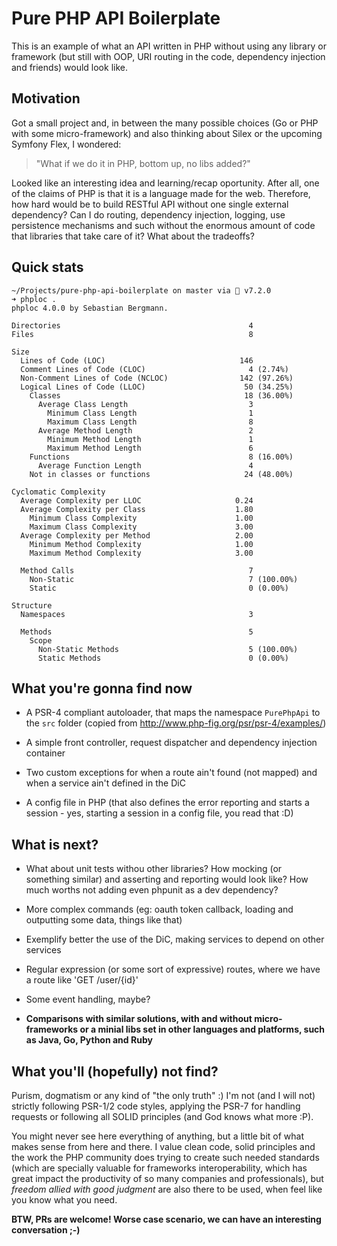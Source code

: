 # Pure PHP API Boilerplate

This is an example of what an API written in PHP without using any library or framework (but still with OOP, URI routing in the code, dependency injection and friends) would look like.

## Motivation

Got a small project and, in between the many possible choices (Go or PHP with some micro-framework) and also thinking about Silex or the upcoming Symfony Flex, I wondered: 

> "What if we do it in PHP, bottom up, no libs added?"

Looked like an interesting idea and learning/recap oportunity. After all, one of the claims of PHP is that it is a language made for the web. 
Therefore, how hard would be to build RESTful API without one single external dependency? Can I do routing, dependency injection, logging, 
use persistence mechanisms and such without the enormous amount of code that libraries that take care of it? What about the tradeoffs?

## Quick stats

```
~/Projects/pure-php-api-boilerplate on master via 🐘 v7.2.0
➜ phploc .
phploc 4.0.0 by Sebastian Bergmann.

Directories                                          4
Files                                                8

Size
  Lines of Code (LOC)                              146
  Comment Lines of Code (CLOC)                       4 (2.74%)
  Non-Comment Lines of Code (NCLOC)                142 (97.26%)
  Logical Lines of Code (LLOC)                      50 (34.25%)
    Classes                                         18 (36.00%)
      Average Class Length                           3
        Minimum Class Length                         1
        Maximum Class Length                         8
      Average Method Length                          2
        Minimum Method Length                        1
        Maximum Method Length                        6
    Functions                                        8 (16.00%)
      Average Function Length                        4
    Not in classes or functions                     24 (48.00%)

Cyclomatic Complexity
  Average Complexity per LLOC                     0.24
  Average Complexity per Class                    1.80
    Minimum Class Complexity                      1.00
    Maximum Class Complexity                      3.00
  Average Complexity per Method                   2.00
    Minimum Method Complexity                     1.00
    Maximum Method Complexity                     3.00

  Method Calls                                       7
    Non-Static                                       7 (100.00%)
    Static                                           0 (0.00%)

Structure
  Namespaces                                         3

  Methods                                            5
    Scope
      Non-Static Methods                             5 (100.00%)
      Static Methods                                 0 (0.00%)
```

## What you're gonna find now

* A PSR-4 compliant autoloader, that maps the namespace `PurePhpApi` to
the `src` folder (copied from http://www.php-fig.org/psr/psr-4/examples/)

* A simple front controller, request dispatcher and dependency injection container

* Two custom exceptions for when a route ain't found (not mapped) 
and when a service ain't defined in the DiC

* A config file in PHP (that also defines the error reporting and starts
a session - yes, starting a session in a config file, you read that :D)

## What is next?

* What about unit tests withou other libraries? How mocking (or something similar) 
and asserting and reporting would look like? 
How much worths not adding even phpunit as a dev dependency?

* More complex commands (eg: oauth token callback, loading and outputting some data, things like that)

* Exemplify better the use of the DiC, making services to depend on other services

* Regular expression (or some sort of expressive) routes, where we have a route like 'GET /user/{id}'

* Some event handling, maybe?

* **Comparisons with similar solutions, with and without micro-frameworks or a minial libs set
in other languages and platforms, such as Java, Go, Python and Ruby**

## What you'll (hopefully) not find?

Purism, dogmatism or any kind of "the only truth" :) I'm not (and I will not) strictly following PSR-1/2 code styles, 
applying the PSR-7 for handling requests or following all SOLID principles (and God knows what more :P). 

You might never see here everything of anything, but a little bit of what makes sense from
here and there. I value clean code, solid principles and the work the PHP community does
trying to create such needed standards (which are specially valuable for frameworks interoperability, 
which has great impact the productivity of so many companies and professionals), but *freedom allied with good judgment*
are also there to be used, when feel like you know what you need.

**BTW, PRs are welcome! Worse case scenario, we can have an interesting conversation ;-)**
